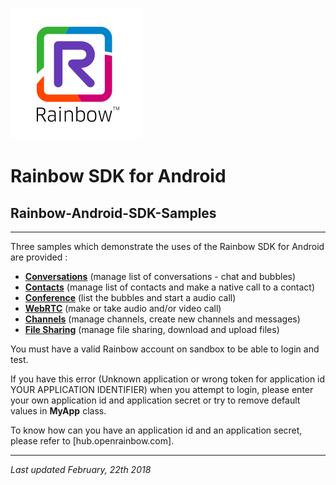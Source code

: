 ![Rainbow](images/logo_rainbow.png)

# Rainbow SDK for Android

## Rainbow-Android-SDK-Samples
---

Three samples which demonstrate the uses of the Rainbow SDK for Android are provided :

- **[Conversations](Conversations)** (manage list of conversations - chat and bubbles)
- **[Contacts](Contacts)** (manage list of contacts and make a native call to a contact)
- **[Conference](Conference)** (list the bubbles and start a audio call)
- **[WebRTC](WebRTC)** (make or take audio and/or video call)
- **[Channels](Channels)** (manage channels, create new channels and messages)
- **[File Sharing](FileSharing)** (manage file sharing, download and upload files)

You must have a valid Rainbow account on sandbox to be able to login and test.

If you have this error (Unknown application or wrong token for application id YOUR APPLICATION IDENTIFIER) when you attempt to login, please enter your own application id and application secret or try to remove default values in **MyApp** class.

To know how can you have an application id and an application secret, please refer to [hub.openrainbow.com].


---
_Last updated February, 22th 2018_
